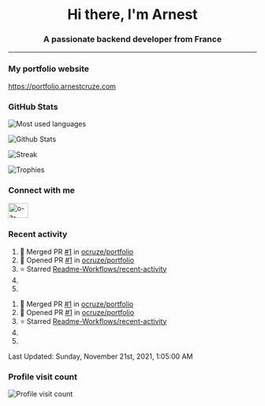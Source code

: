<h1 align="center">Hi there, I'm Arnest</h1>
<h3 align="center">A passionate backend developer from France</h3>

---

### My portfolio website

https://portfolio.arnestcruze.com

### GitHub Stats

![Most used languages](https://github-readme-stats.vercel.app/api/top-langs/?username=ocruze&langs_count=10&layout=compact&hide=tsql)

![Github Stats](https://github-readme-stats.vercel.app/api?username=ocruze&count_private=true&show_icons=true&title_color=fff&text_color=fff&bg_color=30,36d1dc,904e95)

![Streak](https://github-readme-streak-stats.herokuapp.com/?user=ocruze&)

![Trophies](https://github-profile-trophy.vercel.app/?username=ocruze)

### Connect with me

<p align="left">
<a href="https://linkedin.com/in/o-a-cruze" target="blank"><img align="center" src="https://raw.githubusercontent.com/rahuldkjain/github-profile-readme-generator/master/src/images/icons/Social/linked-in-alt.svg" alt="o-a-cruze" height="30" width="40" /></a>
</p>

### Recent activity

<!--RECENT_ACTIVITY:start-->
1. 🎉 Merged PR [#1](https://github.com/ocruze/portfolio/pull/1) in [ocruze/portfolio](https://github.com/ocruze/portfolio)
2. 💪 Opened PR [#1](https://github.com/ocruze/portfolio/pull/1) in [ocruze/portfolio](https://github.com/ocruze/portfolio)
3. ⭐ Starred [Readme-Workflows/recent-activity](https://github.com/Readme-Workflows/recent-activity)
4. 
5. 
<!--RECENT_ACTIVITY:end-->

1. 🎉 Merged PR [#1](https://github.com/ocruze/portfolio/pull/1) in [ocruze/portfolio](https://github.com/ocruze/portfolio)
2. 💪 Opened PR [#1](https://github.com/ocruze/portfolio/pull/1) in [ocruze/portfolio](https://github.com/ocruze/portfolio)
3. ⭐ Starred [Readme-Workflows/recent-activity](https://github.com/Readme-Workflows/recent-activity)
4.
5. <!--RECENT_ACTIVITY:end-->

<!--RECENT_ACTIVITY:last_update-->
Last Updated: Sunday, November 21st, 2021, 1:05:00 AM
<!--RECENT_ACTIVITY:last_update_end-->

### Profile visit count

![Profile visit count](https://profile-counter.glitch.me/ocruze/count.svg)
